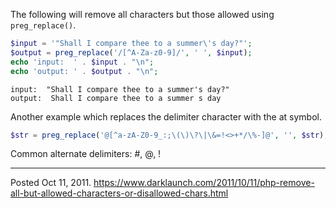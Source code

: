 The following will remove all characters but those allowed using `preg_replace()`.

```php
$input = '"Shall I compare thee to a summer\'s day?"';
$output = preg_replace('/[^A-Za-z0-9]/', ' ', $input);
echo 'input:  ' . $input . "\n";
echo 'output: ' . $output . "\n";
```

```
input:  "Shall I compare thee to a summer's day?"
output:  Shall I compare thee to a summer s day 
```

Another example which replaces the delimiter character with the at symbol.

```php
$str = preg_replace('@[^a-zA-Z0-9_:;\(\)\?\|\&=!<>+*/\%-]@', '', $str);
```

Common alternate delimiters: #, @, !

---


Posted Oct 11, 2011.
https://www.darklaunch.com/2011/10/11/php-remove-all-but-allowed-characters-or-disallowed-chars.html